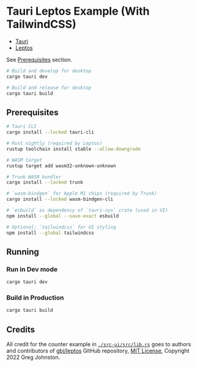 # Tauri Leptos Example (With TailwindCSS)

- [Tauri][tauri_web]
- [Leptos][leptos_repo]

See [Prerequisites](#prerequisites) section.

```sh
# Build and develop for desktop
cargo tauri dev

# Build and release for desktop
cargo tauri build
```

## Prerequisites

```sh
# Tauri CLI
cargo install --locked tauri-cli

# Rust nightly (required by Leptos)
rustup toolchain install stable --allow-downgrade

# WASM target
rustup target add wasm32-unknown-unknown

# Trunk WASM bundler
cargo install --locked trunk

# `wasm-bindgen` for Apple M1 chips (required by Trunk)
cargo install --locked wasm-bindgen-cli

# `esbuild` as dependency of `tauri-sys` crate (used in UI)
npm install --global --save-exact esbuild

# Optional: `tailwindcss` for UI styling
npm install --global tailwindcss
```

## Running

### Run in Dev mode

```bash
cargo tauri dev
```

### Build in Production

```bash
cargo tauri build
```

## Credits

All credit for the counter example in [`./src-ui/src/lib.rs`](src-ui/src/lib.rs)
goes to authors and contributors of [gbj/leptos][leptos_repo] GitHub repository,
[MIT License][leptos_license], Copyright 2022 Greg Johnston.

[tauri_web]: https://tauri.app/
[leptos_repo]: https://github.com/gbj/leptos
[leptos_nightly_note]: https://github.com/gbj/leptos#nightly-note
[leptos_license]: https://github.com/gbj/leptos/blob/e465867b30db8fccce7493f9fc913359246ac4bd/LICENSE

